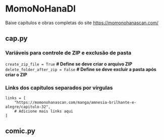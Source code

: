 # MomoNoHanaDl
Baixe capítulos e obras completas do site https://momonohanascan.com/


## cap.py

### Variáveis para controle de ZIP e exclusão de pasta
`create_zip_file = True`  **# Define se deve criar o arquivo ZIP**
`delete_folder_after_zip = False` **# Define se deve excluir a pasta após criar o ZIP**

### Links dos capítulos separados por vírgulas
```
links = [
    "https://momonohanascan.com/manga/amnesia-brilhante-e-alegre/capitulo-32",
    # Adicione mais links aqui
]
```

## comic.py

